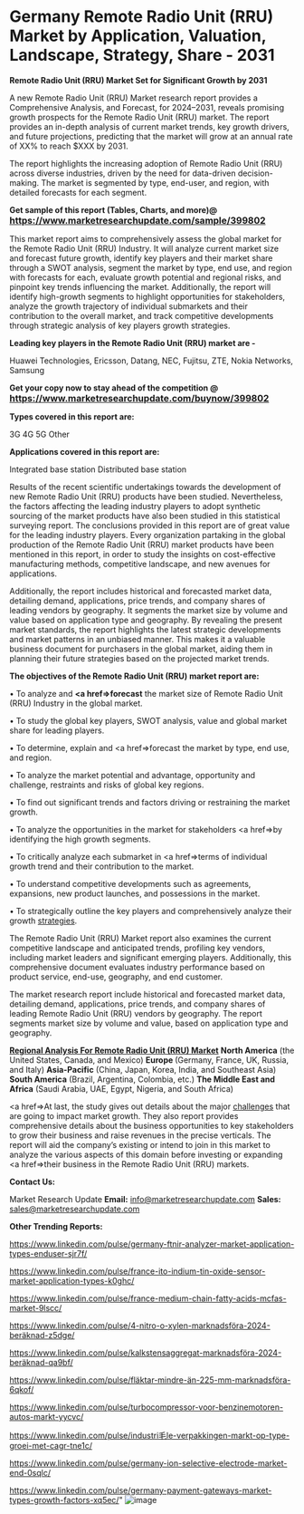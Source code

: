 # Germany Remote Radio Unit (RRU) Market by Application, Valuation, Landscape, Strategy, Share - 2031

<strong>Remote Radio Unit (RRU) Market Set for Significant Growth by 2031</strong>

A new Remote Radio Unit (RRU) Market research report provides a Comprehensive Analysis, and Forecast, for 2024–2031, reveals promising growth prospects for the Remote Radio Unit (RRU) market. The report provides an in-depth analysis of current market trends, key growth drivers, and future projections, predicting that the market will grow at an annual rate of XX% to reach $XXX by 2031.

The report highlights the increasing adoption of Remote Radio Unit (RRU) across diverse industries, driven by the need for data-driven decision-making. The market is segmented by type, end-user, and region, with detailed forecasts for each segment.

<strong>Get sample of this report (Tables, Charts, and more)@ <a href=https://www.marketresearchupdate.com/sample/399802><font size=3 color=#0000ff>https://www.marketresearchupdate.com/sample/399802</font></a></strong>

This market report aims to comprehensively assess the global market for the Remote Radio Unit (RRU) Industry. It will analyze current market size and forecast future growth, identify key players and their market share through a SWOT analysis, segment the market by type, end use, and region with forecasts for each, evaluate growth potential and regional risks, and pinpoint key trends influencing the market. Additionally, the report will identify high-growth segments to highlight opportunities for stakeholders, analyze the growth trajectory of individual submarkets and their contribution to the overall market, and track competitive developments through strategic analysis of key players growth strategies.

<strong>Leading key players in the Remote Radio Unit (RRU) market are -</strong>

Huawei Technologies, Ericsson, Datang, NEC, Fujitsu, ZTE, Nokia Networks, Samsung

<strong>Get your copy now to stay ahead of the competition @ <a href=https://www.marketresearchupdate.com/buynow/399802><font size=3 color=#0000ff>https://www.marketresearchupdate.com/buynow/399802</font></a></strong>

<strong>Types covered in this report are:</strong>

3G
4G
5G
Other

<strong>Applications covered in this report are:</strong>

Integrated base station
Distributed base station

Results of the recent scientific undertakings towards the development of new Remote Radio Unit (RRU) products have been studied. Nevertheless, the factors affecting the leading industry players to adopt synthetic sourcing of the market products have also been studied in this statistical surveying report. The conclusions provided in this report are of great value for the leading industry players. Every organization partaking in the global production of the Remote Radio Unit (RRU) market products have been mentioned in this report, in order to study the insights on cost-effective manufacturing methods, competitive landscape, and new avenues for applications.

Additionally, the report includes historical and forecasted market data, detailing demand, applications, price trends, and company shares of leading vendors by geography. It segments the market size by volume and value based on application type and geography. By revealing the present market standards, the report highlights the latest strategic developments and market patterns in an unbiased manner. This makes it a valuable business document for purchasers in the global market, aiding them in planning their future strategies based on the projected market trends.

<strong>The objectives of the Remote Radio Unit (RRU) market report are:</strong>

• To analyze and <strong><a href=><strong>forecast</strong></a></strong> the market size of Remote Radio Unit (RRU) Industry in the global market.

• To study the global key players, SWOT analysis, value and global market share for leading players.

• To determine, explain and <a href=>forecast</a> the market by type, end use, and region.

• To analyze the market potential and advantage, opportunity and challenge, restraints and risks of global key regions.

• To find out significant trends and factors driving or restraining the market growth.

• To analyze the opportunities in the market for stakeholders <a href=>by</a> identifying the high growth segments.

• To critically analyze each submarket in <a href=>terms</a> of individual growth trend and their contribution to the market.

• To understand competitive developments such as agreements, expansions, new product launches, and possessions in the market.

• To strategically outline the key players and comprehensively analyze their growth <a href=ASDF881288>strategies</a>.

The Remote Radio Unit (RRU) Market report also examines the current competitive landscape and anticipated trends, profiling key vendors, including market leaders and significant emerging players. Additionally, this comprehensive document evaluates industry performance based on product service, end-use, geography, and end customer.

The market research report include historical and forecasted market data, detailing demand, applications, price trends, and company shares of leading Remote Radio Unit (RRU) vendors by geography. The report segments market size by volume and value, based on application type and geography.

<strong><u><b>Regional Analysis For Remote Radio Unit (RRU) Market</b></u></strong>
<strong><b>North America</b></strong> (the United States, Canada, and Mexico)
<strong><b>Europe </b></strong>(Germany, France, UK, Russia, and Italy)
<strong><b>Asia-Pacific</b></strong> (China, Japan, Korea, India, and Southeast Asia)
<strong><b>South America</b></strong> (Brazil, Argentina, Colombia, etc.)
<strong><b>The Middle East and Africa</b></strong> (Saudi Arabia, UAE, Egypt, Nigeria, and South Africa)

<a href=>At last,</a> the study gives out details about the major <a href=ASDF991299>challenges</a> that are going to impact market growth. They also report provides comprehensive details about the business opportunities to key stakeholders to grow their business and raise revenues in the precise verticals. The report will aid the company’s existing or intend to join in this market to analyze the various aspects of this domain before investing or expanding <a href=>their</a> business in the Remote Radio Unit (RRU) markets.

<strong>Contact Us:</strong>

Market Research Update
<strong>Email:</strong> info@marketresearchupdate.com
<strong>Sales:</strong> sales@marketresearchupdate.com

<strong>Other Trending Reports:</strong>

<a href=https://www.linkedin.com/pulse/germany-ftnir-analyzer-market-application-types-enduser-sjr7f/>https://www.linkedin.com/pulse/germany-ftnir-analyzer-market-application-types-enduser-sjr7f/</a>

<a href=https://www.linkedin.com/pulse/france-ito-indium-tin-oxide-sensor-market-application-types-k0ghc/>https://www.linkedin.com/pulse/france-ito-indium-tin-oxide-sensor-market-application-types-k0ghc/</a>

<a href=https://www.linkedin.com/pulse/france-medium-chain-fatty-acids-mcfas-market-9lscc/>https://www.linkedin.com/pulse/france-medium-chain-fatty-acids-mcfas-market-9lscc/</a>

<a href=https://www.linkedin.com/pulse/4-nitro-o-xylen-marknadsföra-2024-beräknad-z5dge/>https://www.linkedin.com/pulse/4-nitro-o-xylen-marknadsföra-2024-beräknad-z5dge/</a>

<a href=https://www.linkedin.com/pulse/kalkstensaggregat-marknadsföra-2024-beräknad-qa9bf/>https://www.linkedin.com/pulse/kalkstensaggregat-marknadsföra-2024-beräknad-qa9bf/</a>

<a href=https://www.linkedin.com/pulse/fläktar-mindre-än-225-mm-marknadsföra-6qkof/>https://www.linkedin.com/pulse/fläktar-mindre-än-225-mm-marknadsföra-6qkof/</a>

<a href=https://www.linkedin.com/pulse/turbocompressor-voor-benzinemotoren-autos-markt-yycvc/>https://www.linkedin.com/pulse/turbocompressor-voor-benzinemotoren-autos-markt-yycvc/</a>

<a href=https://www.linkedin.com/pulse/industri毛le-verpakkingen-markt-op-type-groei-met-cagr-tne1c/>https://www.linkedin.com/pulse/industri毛le-verpakkingen-markt-op-type-groei-met-cagr-tne1c/</a>

<a href=https://www.linkedin.com/pulse/germany-ion-selective-electrode-market-end-0sqlc/>https://www.linkedin.com/pulse/germany-ion-selective-electrode-market-end-0sqlc/</a>

<a href=https://www.linkedin.com/pulse/germany-payment-gateways-market-types-growth-factors-xq5ec/>https://www.linkedin.com/pulse/germany-payment-gateways-market-types-growth-factors-xq5ec/</a>"
![image](https://github.com/user-attachments/assets/07a6b263-ef30-4be1-aece-c3d7744897d8)
